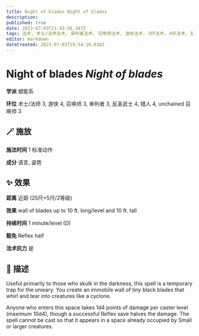 ```yaml
---
title: Night of blades Night of blades
description: 
published: true
date: 2023-07-03T21:43:56.347Z
tags: 法术, 术士/法师法术, 审判者法术, 召唤师法术, 游侠法术, 3环法术, 4环法术, 猎人法术, unchained 召唤师法术, 反圣武士法术, 塑能系
editor: markdown
dateCreated: 2023-07-03T19:54:10.830Z
---
```


# **Night of blades** *Night of blades*

**学派** 塑能系 

**环位** 术士/法师 3, 游侠 4, 召唤师 3, 审判者 3, 反圣武士 4, 猎人 4, unchained 召唤师 3

## 🪄 施放

**施法时间** 1 标准动作

**成分** 语言, 姿势

## ✨ 效果  

**距离** 近距 (25尺+5尺/2等级) 

**效果** wall of blades up to 10 ft. long/level and 10 ft. tall 

**持续时间** 1 minute/level (D) 

**豁免** Reflex half

**法术抗力** 是

## 📖 描述

Useful primarily to those who skulk in the darkness, this spell is a temporary trap for the unwary. You create an immobile wall of tiny black blades that whirl and tear into creatures like a cyclone.

Anyone who enters this space takes 1d4 points of damage per caster level (maximum 10d4), though a successful Reflex save halves the damage. The spell cannot be cast so that it appears in a space already occupied by Small or larger creatures.
    